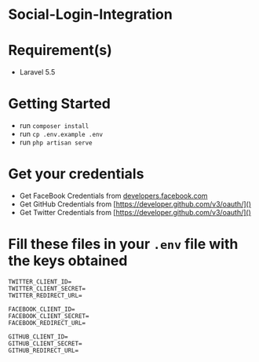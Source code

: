 # Social-Login-Integration
# Requirement(s)
  - Laravel 5.5

# Getting Started
  - run `composer install`
  - run `cp .env.example .env`
  - run `php artisan serve`

# Get your credentials
  - Get FaceBook Credentials from [developers.facebook.com]()
  - Get GitHub Credentials from [https://developer.github.com/v3/oauth/]()
  - Get Twitter Credentials from [https://developer.github.com/v3/oauth/]()

# Fill these files in your `.env` file with the keys obtained
```
TWITTER_CLIENT_ID=
TWITTER_CLIENT_SECRET=
TWITTER_REDIRECT_URL=

FACEBOOK_CLIENT_ID=
FACEBOOK_CLIENT_SECRET=
FACEBOOK_REDIRECT_URL=

GITHUB_CLIENT_ID=
GITHUB_CLIENT_SECRET=
GITHUB_REDIRECT_URL=
```
